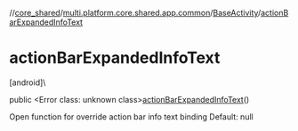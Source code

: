 //[core_shared](../../../index.md)/[multi.platform.core.shared.app.common](../index.md)/[BaseActivity](index.md)/[actionBarExpandedInfoText](action-bar-expanded-info-text.md)

# actionBarExpandedInfoText

[android]\

public &lt;Error class: unknown class&gt;[actionBarExpandedInfoText](action-bar-expanded-info-text.md)()

Open function for override action bar info text binding Default: null
